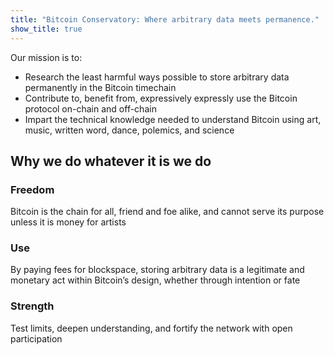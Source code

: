 ```yaml
---
title: "Bitcoin Conservatory: Where arbitrary data meets permanence."
show_title: true
---
```


Our mission is to:

- Research the least harmful ways possible to store arbitrary data permanently in the Bitcoin timechain
- Contribute to, benefit from, expressively expressly use the Bitcoin protocol on-chain and off-chain
- Impart the technical knowledge needed to understand Bitcoin using art, music, written word, dance, polemics, and science

## Why we do whatever it is we do

### Freedom
Bitcoin is the chain for all, friend and foe alike, and cannot serve its purpose unless it is money for artists

### Use
By paying fees for blockspace, storing arbitrary data is a legitimate and monetary act within Bitcoin’s design, whether through intention or fate

### Strength
Test limits, deepen understanding, and fortify the network with open participation